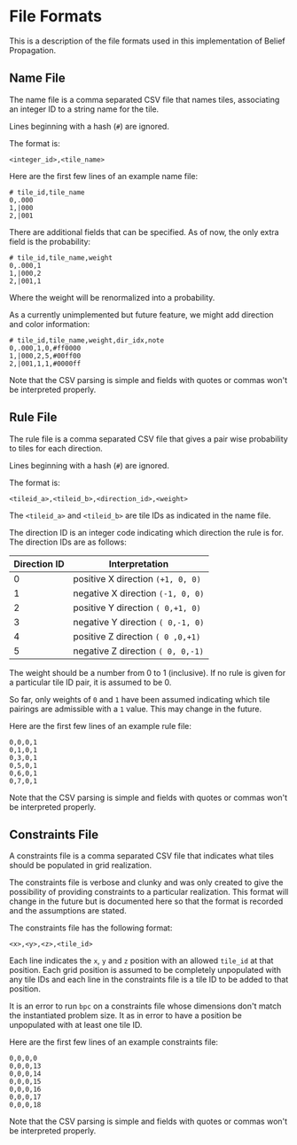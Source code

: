 File Formats
===

This is a description of the file formats used in this implementation
of Belief Propagation.

Name File
---

The name file is a comma separated CSV file that names tiles, associating
an integer ID to a string name for the tile.

Lines beginning with a hash (`#`) are ignored.

The format is:

```
<integer_id>,<tile_name>
```

Here are the first few lines of an example name file:

```
# tile_id,tile_name
0,.000
1,|000
2,|001
```

There are additional fields that can be specified.
As of now, the only extra field is the probability:

```
# tile_id,tile_name,weight
0,.000,1
1,|000,2
2,|001,1
```

Where the weight will be renormalized into a probability.

As a currently unimplemented but future feature, we might
add direction and color information:


```
# tile_id,tile_name,weight,dir_idx,note
0,.000,1,0,#ff0000
1,|000,2,5,#00ff00
2,|001,1,1,#0000ff
```


Note that the CSV parsing is simple and fields with quotes or commas won't
be interpreted properly.


Rule File
---

The rule file is a comma separated CSV file that gives a pair wise probability
to tiles for each direction.

Lines beginning with a hash (`#`) are ignored.

The format is:

```
<tileid_a>,<tileid_b>,<direction_id>,<weight>
```

The `<tileid_a>` and `<tileid_b>` are tile IDs as indicated in
the name file.

The direction ID is an integer code indicating which direction
the rule is for.
The direction IDs are as follows:

| Direction ID | Interpretation |
|--------------|----------------|
| 0 | positive X direction `(+1, 0, 0)` |
| 1 | negative X direction `(-1, 0, 0)` |
| 2 | positive Y direction `( 0,+1, 0)` |
| 3 | negative Y direction `( 0,-1, 0)` |
| 4 | positive Z direction `( 0 ,0,+1)` |
| 5 | negative Z direction `( 0, 0,-1)` |

The weight should be a number from 0 to 1 (inclusive).
If no rule is given for a particular tile ID pair, it is
assumed to be 0.

So far, only weights of `0` and `1` have been assumed
indicating which tile pairings are admissible with a `1` value.
This may change in the future.

Here are the first few lines of an example rule file:

```
0,0,0,1
0,1,0,1
0,3,0,1
0,5,0,1
0,6,0,1
0,7,0,1
```
Note that the CSV parsing is simple and fields with quotes or commas won't
be interpreted properly.

Constraints File
---

A constraints file is a comma separated CSV file that indicates what
tiles should be populated in grid realization.

The constraints file is verbose and clunky and was only created to
give the possibility of providing constraints to a particular realization.
This format will change in the future but is documented here so
that the format is recorded and the assumptions are stated.

The constraints file has the following format:

```
<x>,<y>,<z>,<tile_id>
```

Each line indicates the `x`, `y` and `z` position with
an allowed `tile_id` at that position.
Each grid position is assumed to be completely unpopulated
with any tile IDs and each line in the constraints file
is a tile ID to be added to that position.

It is an error to run `bpc` on a constraints file
whose dimensions don't match the instantiated problem
size.
It as in error to have a position be unpopulated with
at least one tile ID. 

Here are the first few lines of an example constraints file:

```
0,0,0,0
0,0,0,13
0,0,0,14
0,0,0,15
0,0,0,16
0,0,0,17
0,0,0,18
```

Note that the CSV parsing is simple and fields with quotes or commas won't
be interpreted properly.
